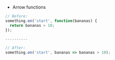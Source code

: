 * Arrow functions

```js
// Before:
something.on('start', function(bananas) {
  return bananas > 10;
});

----------

// After:
something.on('start', bananas => bananas > 10);
```

